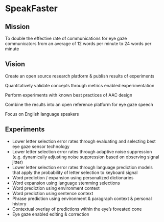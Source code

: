 # SpeakFaster


## Mission

To double the effective rate of communications for eye gaze communicators from an average of 12 words per minute to 24 words per minute

## Vision

Create an open source research platform & publish results of experiments

Quantitatively validate concepts through metrics enabled experimentation

Perform experiments with known best practices of AAC design

Combine the results into an open reference platform for eye gaze speech

Focus on English language speakers

## Experiments

* Lower letter selection error rates through evaluating and selecting best eye gaze sensor technology
* Lower letter selection error rates through adaptive noise suppression (e.g. dynamically adjusting noise suppression based on observing signal jitter)
* Lower letter selection error rates through language prediction models that apply the probability of letter selection to keyboard signal
* Word prediction / expansion using personalized dictionaries
* Word expansion using language stemming selections
* Word prediction using environment context
* Word prediction using sentence context
* Phrase prediction using environment & paragraph context & personal history
* Contextual overlay of predictions within the eye’s foveated cone
* Eye gaze enabled editing & correction
